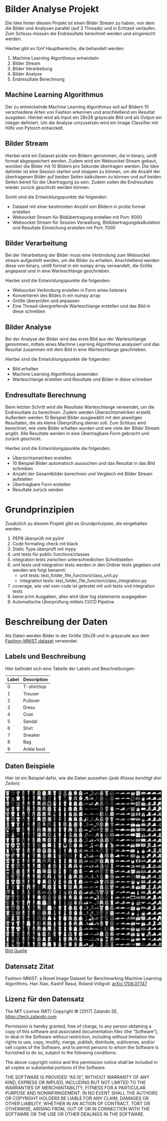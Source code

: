 # Bilder Analyse Projekt

Die Idee hinter diesem Projekt ist einen Bilder Stream zu haben, von dem die Bilder und Analysen parallel (auf 2 Threads) und in Echtzeit verlaufen. Zum Schluss müssen die Endresultate berechnet werden und eingereicht werden. 

Hierbei gibt es fünf Hauptbereiche, die behandelt werden:
1. Machine Learning Algorithmus entwickeln
2. Bilder Stream
3. Bilder Verarbeitung
4. Bilder Analyse
5. Endresultate Berechnung


## Machine Learning Algorithmus
Der zu entwickelnde Machine Learning Algorithmus soll auf Bildern 10 verschiedene Arten von Fashion erkennen und anschließend ein Resultat ausgeben. Hierbei wird als Input ein 28x28 grayscale Bild und als Output ein integer definiert. Um die Analyse umzusetzen wird ein Image Classifier mit Hilfe von Pytorch entwickelt.  

## Bilder Stream
Hierbei wird ein Dataset pickle von Bildern genommen, die in binary, uint8 format abgespeichert werden. Zudem wird ein Websocket Stream gebaut, worüber die Bilder mit 10 Bildern pro Sekunde übertragen werden. Die Idee dahinter ist eine Session starten und stoppen zu können, um die Anzahl der übertragenen Bilder auf beiden Seiten kalkulieren zu können und auf beiden Seiten bereit für die Übertragung zu sein. Zudem sollen die Endresultate wieder zurück geschickt werden können.

Somit sind die Entwicklungspunkte die folgenden:
- Dataset mit einer bestimmten Anzahl von Bildern in pickle format erstellen
- Websocket Stream für Bildübertragung erstellen mit Port: 6000
- Websocket Stream für Session Verwaltung, Bildübertragungskalkulation und Resultate Einreichung erstellen mit Port: 7000

## Bilder Verarbeitung
Bei der Verarbeitung der Bilder muss eine Verbindung zum Websocket stream aufgestellt werden, um die Bilder zu erhalten. Anschließend werden diese von binary, uint8 format in ein numpy array verwandelt, die Größe angepasst und in eine Warteschlange geschrieben.

Hierbei sind die Entwicklungspunkte die folgenden:
- Websocket Verbindung erstellen in Form eines listeners
- Konvertieren des Bildes in ein numpy array
- Größe überprüfen und anpassen
- Eine Thread-übergreifende Warteschlange erstellen und das Bild in diese schreiben

## Bilder Analyse
Bei der Analyse der Bilder wird das erste Bild aus der Warteschlange genommen, mittels eines Machine Learning Algorithmus analysiert und das Resultat zusammen mit dem Bild in eine Warteschlange geschrieben.

Hierbei sind die Entwicklungspunkte die folgenden:
- Bild erhalten
- Machine Learning Algorithmus anwenden
- Warteschlange erstellen und Resultate und Bilder in diese schreiben

## Endresultate Berechnung
Beim letzten Schritt wird die Resultate Warteschlange verwendet, um die Endresultate zu berechnen. Zudem werden Übersichtsmetriken erstellt. Außerdem werden 10 Beispiel Bilder ausgewählt mit den jeweiligen Resultaten, die als kleine Überprüfung dienen soll. Zum Schluss wird berechnet, wie viele Bilder erhalten wurden und wie viele der Bilder Stream angibt. Alle Resultate werden in eine Übertragbare Form gebracht und zurück geschickt.

Hierbei sind die Entwicklungspunkte die folgenden:
- Übersichtsmetriken erstellen
- 10 Beispiel Bilder automatisch aussuchen und das Resultat in das Bild schreiben
- Anzahl der Gesamtbilder berechnen und Vergleich mit Bilder Stream aufstellen
- Übertragbare Form erstellen
- Resultate zurück senden

# Grundprinzipien
Zusätzlich zu diesem Projekt gibt es Grundprinzipien, die eingehalten werden.
1. PEP8 überprüft mit pylint
2. Code formating check mit black
3. Static Type überprüft mit mypy
4. unit tests für public functions/classes
5. integration tests zwischen unterschiedlichen Schnittstellen
6. unit tests und integration tests werden in den Ordner tests gegeben und werden wie folgt benannt:
    - unit tests: test_folder_file_function/class_unit.py
    - integration tests: test_folder_file_function/class_integration.py
7. coverage, wie viel vom code ist getestet mit unit tests und integration tests
8. keine print Ausgaben, alles wird über log statements ausgegeben
9. Automatische Überprüfung mittels CI/CD Pipeline

# Beschreibung der Daten
Als Daten werden Bilder in der Größe 28x28 und in grayscale aus dem <a href="https://github.com/zalandoresearch/fashion-mnist">Fashion-MNIST dataset</a> verwendet.

## Labels und Beschreibung
Hier befindet sich eine Tabelle der Labels und Beschreibungen:

| Label | Description |
| --- | --- |
| 0 | T-shirt/top |
| 1 | Trouser |
| 2 | Pullover |
| 3 | Dress |
| 4 | Coat |
| 5 | Sandal |
| 6 | Shirt |
| 7 | Sneaker |
| 8 | Bag |
| 9 | Ankle boot |

## Daten Beispiele
Hier ist ein Beispiel dafür, wie die Daten aussehen (*jede Klasse benötigt drei Zeilen*):

![](fashion_mnist_examples.png)
[Bild Quelle](https://raw.githubusercontent.com/zalandoresearch/fashion-mnist/master/doc/img/b6e79fa2.png)

## Datensatz Zitat
Fashion-MNIST: a Novel Image Dataset for Benchmarking Machine Learning Algorithms. Han Xiao, Kashif Rasul, Roland Vollgraf. [arXiv:1708.07747](http://arxiv.org/abs/1708.07747)

## Lizenz für den Datensatz
The MIT License (MIT) Copyright © [2017] Zalando SE, https://tech.zalando.com

Permission is hereby granted, free of charge, to any person obtaining a copy of this software and associated documentation files (the “Software”), to deal in the Software without restriction, including without limitation the rights to use, copy, modify, merge, publish, distribute, sublicense, and/or sell copies of the Software, and to permit persons to whom the Software is furnished to do so, subject to the following conditions:

The above copyright notice and this permission notice shall be included in all copies or substantial portions of the Software.

THE SOFTWARE IS PROVIDED “AS IS”, WITHOUT WARRANTY OF ANY KIND, EXPRESS OR IMPLIED, INCLUDING BUT NOT LIMITED TO THE WARRANTIES OF MERCHANTABILITY, FITNESS FOR A PARTICULAR PURPOSE AND NONINFRINGEMENT. IN NO EVENT SHALL THE AUTHORS OR COPYRIGHT HOLDERS BE LIABLE FOR ANY CLAIM, DAMAGES OR OTHER LIABILITY, WHETHER IN AN ACTION OF CONTRACT, TORT OR OTHERWISE, ARISING FROM, OUT OF OR IN CONNECTION WITH THE SOFTWARE OR THE USE OR OTHER DEALINGS IN THE SOFTWARE.
